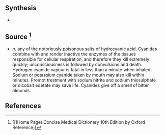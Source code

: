 ## Synthesis
- 
## Source [^1]
- $n$. any of the notoriously poisonous salts of hydrocyanic acid. Cyanides combine with and render inactive the enzymes of the tissues responsible for cellular respiration, and therefore they kill extremely quickly; unconsciousness is followed by convulsions and death. Hydrogen cyanide vapour is fatal in less than a minute when inhaled. Sodium or potassium cyanide taken by mouth may also kill within minutes. Prompt treatment with sodium nitrite and sodium thiosulphate or dicobalt edetate may save life. Cyanides give off a smell of bitter almonds.
## References

[^1]: [[(Home Page) Concise Medical Dictionary 10th Edition by Oxford Reference]]